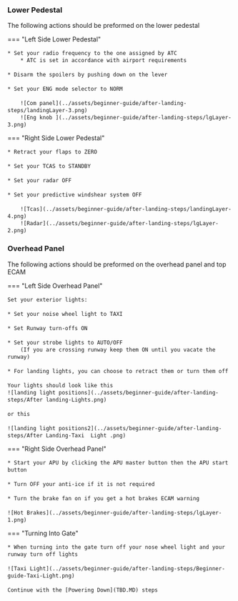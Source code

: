 ### Lower Pedestal

The following actions should be preformed on the lower pedestal

=== "Left Side Lower Pedestal"

    * Set your radio frequency to the one assigned by ATC
        * ATC is set in accordance with airport requirements

    * Disarm the spoilers by pushing down on the lever

    * Set your ENG mode selector to NORM

        ![Com panel](../assets/beginner-guide/after-landing-steps/landingLayer-3.png)
        ![Eng knob ](../assets/beginner-guide/after-landing-steps/lgLayer-3.png)

=== "Right Side Lower Pedestal"

    * Retract your flaps to ZERO

    * Set your TCAS to STANDBY

    * Set your radar OFF

    * Set your predictive windshear system OFF

        ![Tcas](../assets/beginner-guide/after-landing-steps/landingLayer-4.png)
        ![Radar](../assets/beginner-guide/after-landing-steps/lgLayer-2.png)

### Overhead Panel

The following actions should be preformed on the overhead panel and top ECAM

=== "Left Side Overhead Panel"

    Set your exterior lights:

    * Set your noise wheel light to TAXI

    * Set Runway turn-offs ON

    * Set your strobe lights to AUTO/OFF
        (If you are crossing runway keep them ON until you vacate the runway)

    * For landing lights, you can choose to retract them or turn them off

    Your lights should look like this
    ![landing light positions](../assets/beginner-guide/after-landing-steps/After landing-Lights.png)

    or this

    ![landing light positions2](../assets/beginner-guide/after-landing-steps/After Landing-Taxi  Light .png)

=== "Right Side Overhead Panel"

    * Start your APU by clicking the APU master button then the APU start button

    * Turn OFF your anti-ice if it is not required

    * Turn the brake fan on if you get a hot brakes ECAM warning

    ![Hot Brakes](../assets/beginner-guide/after-landing-steps/lgLayer-1.png)

=== "Turning Into Gate"

    * When turning into the gate turn off your nose wheel light and your runway turn off lights

    ![Taxi Light](../assets/beginner-guide/after-landing-steps/Beginner-guide-Taxi-Light.png)

    Continue with the [Powering Down](TBD.MD) steps
